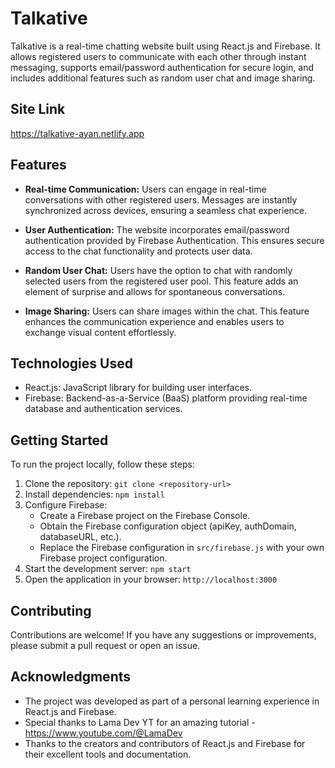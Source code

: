 # Talkative

Talkative is a real-time chatting website built using React.js and Firebase. It allows registered users to communicate with each other through instant messaging, supports email/password authentication for secure login, and includes additional features such as random user chat and image sharing.

## Site Link
https://talkative-ayan.netlify.app

## Features

- **Real-time Communication:** Users can engage in real-time conversations with other registered users. Messages are instantly synchronized across devices, ensuring a seamless chat experience.

- **User Authentication:** The website incorporates email/password authentication provided by Firebase Authentication. This ensures secure access to the chat functionality and protects user data.

- **Random User Chat:** Users have the option to chat with randomly selected users from the registered user pool. This feature adds an element of surprise and allows for spontaneous conversations.

- **Image Sharing:** Users can share images within the chat. This feature enhances the communication experience and enables users to exchange visual content effortlessly.

## Technologies Used

- React.js: JavaScript library for building user interfaces.
- Firebase: Backend-as-a-Service (BaaS) platform providing real-time database and authentication services.

## Getting Started

To run the project locally, follow these steps:

1. Clone the repository: `git clone <repository-url>`
2. Install dependencies: `npm install`
3. Configure Firebase:
   - Create a Firebase project on the Firebase Console.
   - Obtain the Firebase configuration object (apiKey, authDomain, databaseURL, etc.).
   - Replace the Firebase configuration in `src/firebase.js` with your own Firebase project configuration.
4. Start the development server: `npm start`
5. Open the application in your browser: `http://localhost:3000`

## Contributing

Contributions are welcome! If you have any suggestions or improvements, please submit a pull request or open an issue.


## Acknowledgments

- The project was developed as part of a personal learning experience in React.js and Firebase.
- Special thanks to Lama Dev YT for an amazing tutorial - https://www.youtube.com/@LamaDev
- Thanks to the creators and contributors of React.js and Firebase for their excellent tools and documentation.

